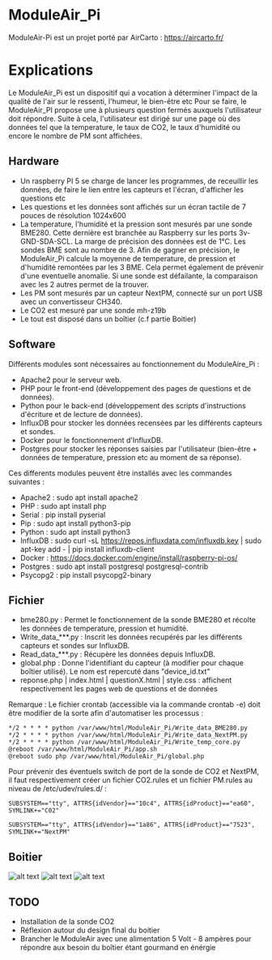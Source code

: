 # ModuleAir_Pi

ModuleAir-Pi est un projet porté par AirCarto : https://aircarto.fr/

# Explications

Le ModuleAir_Pi est un dispositif qui a vocation à déterminer l'impact de la qualité de l'air sur le ressenti, l'humeur, le bien-être etc
Pour se faire, le ModuleAir_PI propose une à plusieurs question fermés auxquels l'utilisateur doit répondre. Suite à cela, l'utilisateur est dirigé sur une page où des données tel que la temperature, le taux de CO2, le taux d'humidité ou encore le nombre de PM sont affichées. 

## Hardware

- Un raspberry PI 5 se charge de lancer les programmes, de receuillir les données, de faire le lien entre les capteurs et l'écran, d'afficher les questions etc
- Les questions et les données sont affichés sur un écran tactile de 7 pouces de résolution 1024x600 
- La temperature, l'humidité et la pression sont mesurés par une sonde BME280. Cette dernière est branchée au Raspberry sur les ports 3v-GND-SDA-SCL. La marge de précision des données est de 1°C. Les sondes BME sont au nombre de 3. Afin de gagner en précision, le ModuleAir_Pi calcule la moyenne de temperature, de pression et d'humidité remontées par les 3 BME. Cela permet également de prévenir d'une eventuelle anomalie. Si une sonde est défailante, la comparaison avec les 2 autres permet de la trouver.  
- Les PM sont mesurés par un capteur NextPM, connecté sur un port USB avec un convertisseur CH340. 
- Le CO2 est mesuré par une sonde mh-z19b
- Le tout est disposé dans un boîtier (c.f partie Boitier)

## Software

Différents modules sont nécessaires au fonctionnement du ModuleAire_Pi : 
- Apache2 pour le serveur web.
- PHP pour le front-end (développement des pages de questions et de données). 
- Python pour le back-end (développement des scripts d'instructions d'écriture et de lecture de données).
- InfluxDB pour stocker les données recensées par les différents capteurs et sondes. 
- Docker pour le fonctionnement d'InfluxDB.
- Postgres pour stocker les réponses saisies par l'utilisateur (bien-être + données de temperature, pression etc au moment de sa réponse).

Ces differents modules peuvent être installés avec les commandes suivantes : 
- Apache2 : sudo apt install apache2
- PHP : sudo apt install php
- Serial : pip install pyserial
- Pip : sudo apt install python3-pip
- Python : sudo apt install python3
- InfluxDB : sudo curl -sL https://repos.influxdata.com/influxdb.key | sudo apt-key add - | pip install influxdb-client
- Docker : https://docs.docker.com/engine/install/raspberry-pi-os/
- Postgres : sudo apt install postgresql postgresql-contrib
- Psycopg2 : pip install psycopg2-binary


## Fichier

- bme280.py : Permet le fonctionnement de la sonde BME280 et récolte les données de temperature, pression et humidité.
- Write_data_***.py : Inscrit les données recupérés par les différents capteurs et sondes sur InfluxDB.
- Read_data_***.py : Récupère les données depuis InfluxDB.
- global.php : Donne l'identifiant du capteur (à modifier pour chaque boîtier utilisé). Le nom est repercuté dans "device_id.txt"
- reponse.php | index.html | questionX.html | style.css : affichent respectivement les pages web de questions et de données

Remarque : Le fichier crontab (accessible via la commande crontab -e) doit être modifier de la sorte afin d'automatiser les processus : 
```
*/2 * * * * python /var/www/html/ModuleAir_Pi/Write_data_BME280.py
*/2 * * * * python /var/www/html/ModuleAir_Pi/Write_data_NextPM.py
*/2 * * * * python /var/www/html/ModuleAir_Pi/Write_temp_core.py
@reboot /var/www/html/ModuleAir_Pi/app.sh
@reboot sudo php /var/www/html/ModuleAir_Pi/global.php
```

Pour prévenir des éventuels switch de port de la sonde de CO2 et NextPM, il faut respectivement créer un fichier CO2.rules et un fichier PM.rules au niveau de /etc/udev/rules.d/ :

```
SUBSYSTEM=="tty", ATTRS{idVendor}=="10c4", ATTRS{idProduct}=="ea60", SYMLINK+="C02" 

SUBSYSTEM=="tty", ATTRS{idVendor}=="1a86", ATTRS{idProduct}=="7523", SYMLINK+="NextPM"
```

## Boitier


![alt text](Images/Boitier.jpg)
![alt text](Images/ModuleAir.jpg)
![alt text](Images/Raspberry.jpg)




## TODO

- Installation de la sonde CO2
- Réflexion autour du design final du boitier 
- Brancher le ModuleAir avec une alimentation 5 Volt - 8 ampères pour répondre aux besoin du boîtier étant gourmand en énérgie
